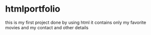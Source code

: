 # htmlportfolio
this is my first project done by using html it contains only my favorite movies and my contact and other details
